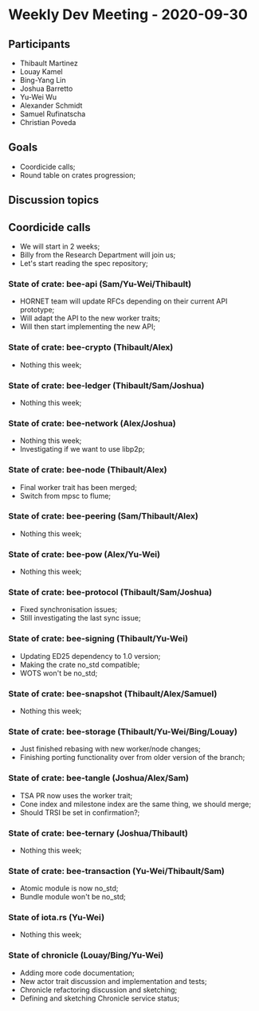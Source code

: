 # Weekly Dev Meeting - 2020-09-30

## Participants

- Thibault Martinez
- Louay Kamel
- Bing-Yang Lin
- Joshua Barretto
- Yu-Wei Wu
- Alexander Schmidt
- Samuel Rufinatscha
- Christian Poveda

## Goals

- Coordicide calls;
- Round table on crates progression;

## Discussion topics

## Coordicide calls

- We will start in 2 weeks;
- Billy from the Research Department will join us;
- Let's start reading the spec repository;

### State of crate: bee-api (Sam/Yu-Wei/Thibault)

- HORNET team will update RFCs depending on their current API prototype;
- Will adapt the API to the new worker traits;
- Will then start implementing the new API;

### State of crate: bee-crypto (Thibault/Alex)

- Nothing this week;

### State of crate: bee-ledger (Thibault/Sam/Joshua)

- Nothing this week;

### State of crate: bee-network (Alex/Joshua)

- Nothing this week;
- Investigating if we want to use libp2p;

### State of crate: bee-node (Thibault/Alex)

- Final worker trait has been merged;
- Switch from mpsc to flume;

### State of crate: bee-peering (Sam/Thibault/Alex)

- Nothing this week;

### State of crate: bee-pow (Alex/Yu-Wei)

- Nothing this week;

### State of crate: bee-protocol (Thibault/Sam/Joshua)

- Fixed synchronisation issues;
- Still investigating the last sync issue;

### State of crate: bee-signing (Thibault/Yu-Wei)

- Updating ED25 dependency to 1.0 version;
- Making the crate no_std compatible;
- WOTS won't be no_std;

### State of crate: bee-snapshot (Thibault/Alex/Samuel)

- Nothing this week;

### State of crate: bee-storage (Thibault/Yu-Wei/Bing/Louay)

- Just finished rebasing with new worker/node changes;
- Finishing porting functionality over from older version of the branch;

### State of crate: bee-tangle (Joshua/Alex/Sam)

- TSA PR now uses the worker trait;
- Cone index and milestone index are the same thing, we should merge;
- Should TRSI be set in confirmation?;

### State of crate: bee-ternary (Joshua/Thibault)

- Nothing this week;

### State of crate: bee-transaction (Yu-Wei/Thibault/Sam)

- Atomic module is now no_std;
- Bundle module won't be no_std;

### State of iota.rs (Yu-Wei)

- Nothing this week;

### State of chronicle (Louay/Bing/Yu-Wei)

- Adding more code documentation;
- New actor trait discussion and implementation and tests;
- Chronicle refactoring discussion and sketching;
- Defining and sketching Chronicle service status;
